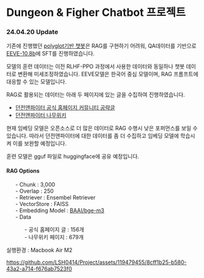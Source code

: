 # Dungeon & Figher Chatbot 프로젝트


<h3> 24.04.20 Update</h3>

기존에 진행했던 [polyglot기반 챗봇](https://github.com/LSH0414/Project/tree/master/DnF_Chatbot)은 RAG를 구현하기 어려워, QA데이터를 기반으로 [EEVE-10.8b](https://huggingface.co/yanolja/EEVE-Korean-Instruct-10.8B-v1.0)에 SFT를 진행하였습니다.

모델의 훈련 데이터는 이전 RLHF-PPO 과정에서 사용한 데이터와 동일하나 챗봇 데이터로 변환해 미세조정하였습니다. EEVE모델은 한국어 중심 모델이며, RAG 프롬프트에 대응할 수 있는 모델입니다.

RAG로 활용되는 데이터는 아래 두 페이지에 있는 글을 수집하여 진행하였습니다.
- [던전앤파이터 공식 홈페이지 커뮤니티 공략글](https://df.nexon.com/community/dnfboard/article/2760672?category=0)
- [던전앤파이터 나무위키](https://namu.wiki/w/던전앤파이터)

현재 임베딩 모델은 오픈소스로 더 많은 데이터로 RAG 수행시 낮은 포퍼먼스를 보일 수 있습니다. 따라서 던전앤파이터에 대한 데이터를 좀 더 수집하고 임베딩 모델에 학습시켜 이를 보완할 예정입니다.

훈련 모델은 gguf 파일로 huggingface에 공유 예정입니다.

<h4>RAG Options</h4>

<ul>
  - Chunk : 3,000<br/>
  - Overlap : 250<br/>
  - Retriever : Ensembel Retriever<br/>
  - VectorStore : FAISS<br/>
  - Embedding Model : <a href = 'https://huggingface.co/BAAI/bge-m3'>BAAI/bge-m3</a> <br/>
  - Data</br>
  <ul>
  - 공식 홈페이지 글 : 156개</br>
  - 나무위키 페이지 : 679개
    </ul>
</ul>


실행환경 : Macbook Air M2



https://github.com/LSH0414/Project/assets/119479455/8cff1b25-b580-43a2-a714-f676ab7523f0


